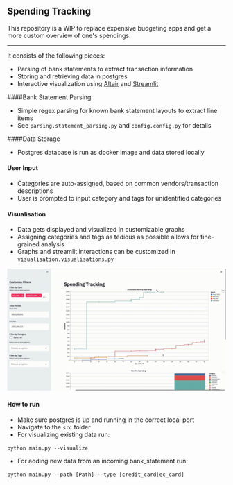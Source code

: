 ## Spending Tracking 

This repository is a WIP to replace expensive budgeting apps and get a more custom overview of one's spendings.

-----------------
It consists of the following pieces:
* Parsing of bank statements to extract transaction information
* Storing and retrieving data in postgres
* Interactive visualization using [Altair](https://altair-viz.github.io/) and [Streamlit](https://streamlit.io/)

####Bank Statement Parsing
* Simple regex parsing for known bank statement layouts to extract line items
* See `parsing.statement_parsing.py` and `config.config.py` for details 


####Data Storage
* Postgres database is run as docker image and data stored locally

#### User Input
* Categories are auto-assigned, based on common vendors/transaction descriptions
* User is prompted to input category and tags for unidentified categories

#### Visualisation
* Data gets displayed and visualized in customizable graphs
* Assigning categories and tags as tedious as possible allows for fine-grained analysis 
* Graphs and streamlit interactions can be customized in `visualisation.visualisations.py`

![Example visuals](src/examples/out.gif)

#### How to run
* Make sure postgres is up and running in the correct local port
* Navigate to the `src` folder
* For visualizing existing data run:
``` 
python main.py --visualize 
```
* For adding new data from an incoming bank_statement run:

```
python main.py --path [Path] --type [credit_card|ec_card] 
```

